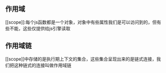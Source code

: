 ## 作用域
[[scope]]:每个js函数都是一个对象，对象中有些属性我们是可以访问到的，但有些不能，这些仅提供给js引擎读取

## 作用域链
[[scope]]中存储的是执行期上下文的集合，这些集合呈现出来的是链式连接，我们把这种链式的连接叫做作用域链
